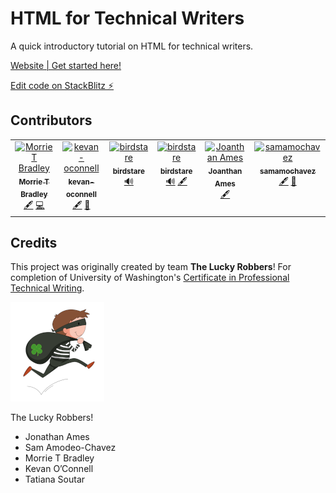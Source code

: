 # HTML for Technical Writers

A quick introductory tutorial on HTML for technical writers.

[Website | Get started here!](https://mtb116.github.io/HTML-for-Technical-Writers/)

[Edit code on StackBlitz ⚡️](https://stackblitz.com/edit/github-eytdrg?file=README.md)  



## Contributors

<!-- ALL-CONTRIBUTORS-LIST:START - Do not remove or modify this section -->
<!-- prettier-ignore-start -->
<!-- markdownlint-disable -->
<table>
  <tbody>
    <tr>
      <td align="center" valign="top" width="14.28%"><a href="http://linkedin.com/in/ctb116"><img src="https://avatars.githubusercontent.com/u/41807123?v=4?s=100" width="100px;" alt="Morrie T Bradley"/><br /><sub><b>Morrie T Bradley</b></sub></a><br /><a href="#content-mtb116" title="Content">🖋</a> <a href="#code-mtb116" title="Code">💻</a></td>
      <td align="center" valign="top" width="14.28%"><a href="https://github.com/kevan-oconnell"><img src="https://avatars.githubusercontent.com/u/129803032?v=4?s=100" width="100px;" alt="kevan-oconnell"/><br /><sub><b>kevan-oconnell</b></sub></a><br /><a href="#content-kevan-oconnell" title="Content">🖋</a> <a href="#research-kevan-oconnell" title="Research">🔬</a></td>
      <td align="center" valign="top" width="14.28%"><a href="https://github.com/birdstare"><img src="https://avatars.githubusercontent.com/u/10536484?v=4?s=100" width="100px;" alt="birdstare"/><br /><sub><b>birdstare</b></sub></a><br /><a href="#audio-birdstare" title="Audio">🔊</a></td>
      <td align="center" valign="top" width="14.28%"><a href="https://github.com/birdstare"><img src="https://avatars.githubusercontent.com/u/10536484?v=4?s=100" width="100px;" alt="birdstare"/><br /><sub><b>birdstare</b></sub></a><br /><a href="#audio-birdstare" title="Audio">🔊</a> <a href="#content-birdstare" title="Content">🖋</a></td>
      <td align="center" valign="top" width="14.28%"><a href="https://github.com/JonathanAmes"><img src="https://avatars.githubusercontent.com/u/139517254?v=4?s=100" width="100px;" alt="Joanthan Ames"/><br /><sub><b>Joanthan Ames</b></sub></a><br /><a href="#content-JonathanAmes" title="Content">🖋</a></td>
      <td align="center" valign="top" width="14.28%"><a href="https://github.com/samamochavez"><img src="https://avatars.githubusercontent.com/u/139523063?v=4?s=100" width="100px;" alt="samamochavez"/><br /><sub><b>samamochavez</b></sub></a><br /><a href="#content-samamochavez" title="Content">🖋</a> <a href="#design-samamochavez" title="Design">🎨</a></td>
    </tr>
  </tbody>
</table>

<!-- markdownlint-restore -->
<!-- prettier-ignore-end -->

<!-- ALL-CONTRIBUTORS-LIST:END -->

## Credits

This project was originally created by team **The Lucky Robbers**! For completion of University of Washington's [Certificate in Professional Technical Writing](https://www.pce.uw.edu/certificates/professional-technical-writing). 

![lucky_robber_logo](/static/img/lucky_robber_small.png)

The Lucky Robbers!

- Jonathan Ames
- Sam Amodeo-Chavez
- Morrie T Bradley
- Kevan O’Connell
- Tatiana Soutar

